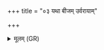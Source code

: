 +++
title = "०३ यथा बीजम् उर्वरायाम्"

+++
<details><summary>मूलम् (GR)</summary>

यथा बीजम् उर्वरायां  
कृष्टे फालेन रोहति ।  
एवास्मिन् प्रजा पशवो  
अन्नमन्नं वि रोहतु ॥
</details>